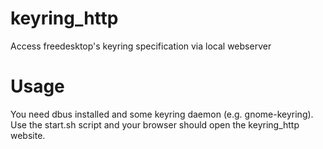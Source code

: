 # keyring_http
Access freedesktop's keyring specification via local webserver

# Usage
You need dbus installed and some keyring daemon (e.g. gnome-keyring). Use the start.sh script and your browser should open the keyring_http website.
